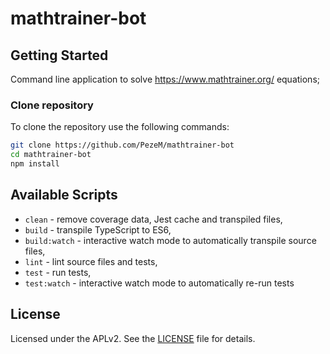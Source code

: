 # mathtrainer-bot

## Getting Started

Command line application to solve https://www.mathtrainer.org/ equations;

### Clone repository

To clone the repository use the following commands:

```sh
git clone https://github.com/PezeM/mathtrainer-bot
cd mathtrainer-bot
npm install
```

## Available Scripts

- `clean` - remove coverage data, Jest cache and transpiled files,
- `build` - transpile TypeScript to ES6,
- `build:watch` - interactive watch mode to automatically transpile source files,
- `lint` - lint source files and tests,
- `test` - run tests,
- `test:watch` - interactive watch mode to automatically re-run tests

## License

Licensed under the APLv2. See the [LICENSE](https://github.com/PezeM/mathtrainer-bot/blob/main/LICENSE) file for details.
